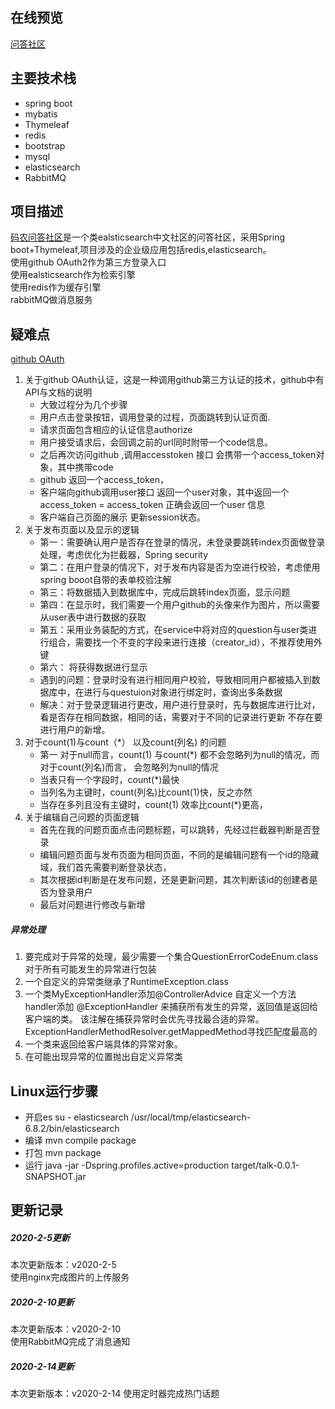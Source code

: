 ## 在线预览
[问答社区](http://121.36.26.52:8080/index)

## 主要技术栈
- spring boot
- mybatis
- Thymeleaf
- redis
- bootstrap
- mysql
- elasticsearch
- RabbitMQ
 
 ## 项目描述
 [码农问答社区](http://121.36.26.52:8080/index)是一个类ealsticsearch中文社区的问答社区，采用Spring boot+Thymeleaf,项目涉及的企业级应用包括redis,elasticsearch。  
 使用github OAuth2作为第三方登录入口  
 使用ealsticsearch作为检索引擎  
 使用redis作为缓存引擎  
 rabbitMQ做消息服务
 
## 疑难点
   [github OAuth](https://developer.github.com/apps/building-oauth-apps/authorizing-oauth-apps/)
   1. 关于github OAuth认证，这是一种调用github第三方认证的技术，github中有API与文档的说明
         - 大致过程分为几个步骤
         - 用户点击登录按钮，调用登录的过程，页面跳转到认证页面.
         - 请求页面包含相应的认证信息authorize
         - 用户接受请求后，会回调之前的url同时附带一个code信息。
         - 之后再次访问github ,调用accesstoken 接口 会携带一个access_token对象，其中携带code
         - github 返回一个access_token，
         - 客户端向github调用user接口 返回一个user对象，其中返回一个access_token
         = access_token 正确会返回一个user 信息
         - 客户端自己页面的展示  更新session状态。
   2. 关于发布页面以及显示的逻辑
       - 第一：需要确认用户是否存在登录的情况，未登录要跳转index页面做登录处理，考虑优化为拦截器，Spring security
       -  第二：在用户登录的情况下，对于发布内容是否为空进行校验，考虑使用spring booot自带的表单校验注解
       - 第三：将数据插入到数据库中，完成后跳转index页面，显示问题
       -  第四：在显示时，我们需要一个用户github的头像来作为图片，所以需要从user表中进行数据的获取
       -  第五：采用业务装配的方式，在service中将对应的question与user类进行组合，需要找一个不变的字段来进行连接（creator_id），不推荐使用外键
       -  第六： 将获得数据进行显示
       - 遇到的问题：登录时没有进行相同用户校验，导致相同用户都被插入到数据库中，在进行与questuion对象进行绑定时，查询出多条数据
       - 解决：对于登录逻辑进行更改，用户进行登录时，先与数据库进行比对，看是否存在相同数据，相同的话，需要对于不同的记录进行更新
       不存在要进行用户的新增。
   3.  对于count(1)与count（*） 以及count(列名) 的问题
        -  第一 对于null而言，count(1) 与count(*) 都不会忽略列为null的情况，而对于count(列名)而言，
        会忽略列为null的情况    
        - 当表只有一个字段时，count(*)最快 
        - 当列名为主键时，count(列名)比count(1)快，反之亦然
        - 当存在多列且没有主键时，count(1) 效率比count(*)更高，
   4. 关于编辑自己问题的页面逻辑 
       -  首先在我的问题页面点击问题标题，可以跳转，先经过拦截器判断是否登录
       -  编辑问题页面与发布页面为相同页面，不同的是编辑问题有一个id的隐藏域，我们首先需要判断登录状态，
       -  其次根据id判断是在发布问题，还是更新问题，其次判断该id的创建者是否为登录用户
       -  最后对问题进行修改与新增  
##### 异常处理
1.    要完成对于异常的处理，最少需要一个集合QuestionErrorCodeEnum.class对于所有可能发生的异常进行包装
2.    一个自定义的异常类继承了RuntimeException.class
3.    一个类MyExceptionHandler添加@ControllerAdvice 自定义一个方法handler添加 @ExceptionHandler 来捕获所有发生的异常，返回值是返回给客户端的类。 该注解在捕获异常时会优先寻找最合适的异常。
ExceptionHandlerMethodResolver.getMappedMethod寻找匹配度最高的
4. 一个类来返回给客户端具体的异常对象。
5.    在可能出现异常的位置抛出自定义异常类
## Linux运行步骤
- 开启es  su - elasticsearch /usr/local/tmp/elasticsearch-6.8.2/bin/elasticsearch
- 编译 mvn compile package
- 打包 mvn package
- 运行 java -jar -Dspring.profiles.active=production target/talk-0.0.1-SNAPSHOT.jar    
## 更新记录   
##### 2020-2-5更新
本次更新版本：v2020-2-5  
  使用nginx完成图片的上传服务   
  
  ##### 2020-2-10更新
  本次更新版本：v2020-2-10  
    使用RabbitMQ完成了消息通知
  ##### 2020-2-14更新
   本次更新版本：v2020-2-14 
       使用定时器完成热门话题
               
 
            
        